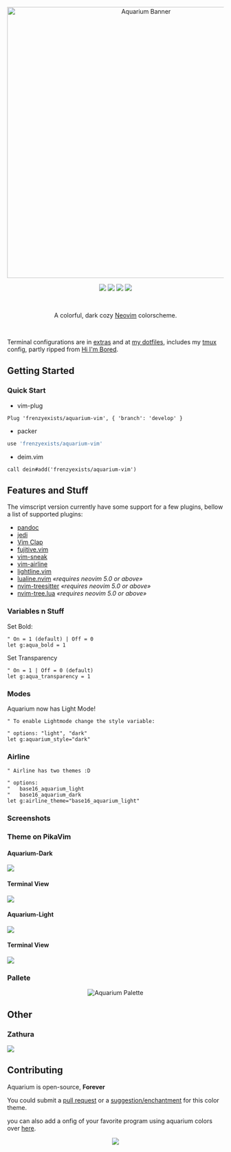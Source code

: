 
<p align="center">
    <a href="https://github.com/FrenzyExists" target="_blank">
        <img src="screenshots/banner.png" alt="Aquarium Banner" width="630"/>
    </a>
</p>
<p align="center">
    <a href="https://github.com/FrenzyExists/aquarium-vim/stargazers"><img src="https://img.shields.io/github/stars/FrenzyExists/aquarium-vim?colorA=20202a&colorB=cddbf9&style=for-the-badge&logo=starship style=flat-square"></a>
    <a href="https://github.com/FrenzyExists/aquarium-vim/releases/latest"><img src="https://img.shields.io/github/release/FrenzyExists/aquarium-vim.svg?&style=for-the-badge&label=Release&logo=github&logoColor=eceff4&colorA=20202a&colorB=f6bbe7"/></a>
    <a href="https://github.com/FrenzyExists/aquarium-vim/issues"><img src="https://img.shields.io/github/issues/FrenzyExists/aquarium-vim?colorA=20202a&colorB=e6dfb8&style=for-the-badge&logo=bugatti"></a>
    <a href="https://github.com/FrenzyExists/aquarium-vim/network/members"><img src="https://img.shields.io/github/forks/FrenzyExists/aquarium-vim?colorA=20202a&colorB=ebb9b9&style=for-the-badge&logo=github"></a>
</p>

<br/>

<p align="center">A colorful, dark cozy <a href="https://github.com/neovim/neovim">Neovim</a> colorscheme.</p>

<br/>

Terminal configurations are in [extras](https://github.com/FrenzyExists/aquarium-vim/tree/develop/extras) and at [my dotfiles](https://github.com/FrenzyExists/dotfiles), includes my [tmux](https://github.com/FrenzyExists/dotfiles/blob/master/config/.tmux.conf) config, partly ripped from [Hi I'm Bored](https://github.com/shaunsingh).

## Getting Started

### Quick Start

* vim-plug
```vim
Plug 'frenzyexists/aquarium-vim', { 'branch': 'develop' }
```

* packer
```lua
use 'frenzyexists/aquarium-vim'
```

* deim.vim
```vim
call dein#add('frenzyexists/aquarium-vim')
```

## Features and Stuff
The vimscript version currently have some support for a few plugins, bellow a list of supported plugins:
- [pandoc](https://github.com/jgm/pandoc)
- [jedi](https://github.com/davidhalter/jedi)
- [Vim Clap](https://github.com/liuchengxu/vim-clap/tree/master/test)
- [fujitive.vim](https://github.com/tpope/vim-fugitive)
- [vim-sneak](https://github.com/justinmk/vim-sneak)
- [vim-airline](https://github.com/vim-airline/vim-airline)
- [lightline.vim](https://github.com/itchyny/lightline.vim)
- [lualine.nvim](https://github.com/nvim-lualine/lualine.nvim) _«requires neovim 5.0 or above»_
- [nvim-treesitter](https://github.com/nvim-treesitter/nvim-treesitter) _«requires neovim 5.0 or above»_
- [nvim-tree.lua](https://github.com/kyazdani42/nvim-tree.lua) _«requires neovim 5.0 or above»_

### Variables n Stuff

Set Bold:
```vim
" On = 1 (default) | Off = 0
let g:aqua_bold = 1
```
Set Transparency
```vim
" On = 1 | Off = 0 (default)
let g:aqua_transparency = 1
```

### Modes
Aquarium now has Light Mode!

```vim
" To enable Lightmode change the style variable:

" options: "light", "dark"
let g:aquarium_style="dark"
```

### Airline
```vim
" Airline has two themes :D

" options:
"   base16_aquarium_light
"   base16_aquarium_dark
let g:airline_theme="base16_aquarium_light"
```

### Screenshots

### Theme on PikaVim

#### Aquarium-Dark
![](screenshots/pika_vim-dark.png)

#### Terminal View
![](screenshots/preview-dark.png)

#### Aquarium-Light
![](screenshots/pika_vim-light.png)

#### Terminal View
![](screenshots/preview-light.png)

### Pallete
<p align="center">
    <img src="screenshots/palette.png" alt="Aquarium Palette"/>
</p>

## Other

### Zathura
![](screenshots/zathura-b.png)

## Contributing
Aquarium is open-source, **Forever**

You could submit a [pull request](https://github.com/frenzyexists/aquarium-vim/pulls) or a [suggestion/enchantment](https://github.com/frenzyexists/aquarium-vim/issues) for this color theme.

you can also add a onfig of your favorite program using aquarium colors over [here](https://github.com/FrenzyExists/dotfiles).

<p align="center">
    <a href="https://github.com/frenzyexists/aquarium-vim/blob/main/LICENSE">
        <img src="https://img.shields.io/badge/license-MIT-orange.svg?colorA=20202A&colorB=b8dceb&style=for-the-badge&logo=mitsubishi">
    </a>
</p>

